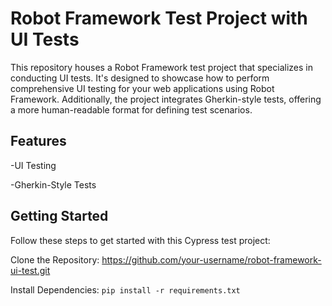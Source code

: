 # Robot Framework Test Project with UI Tests
This repository houses a Robot Framework test project that specializes in conducting UI tests. It's designed to showcase how to perform comprehensive UI testing for your web applications using Robot Framework. Additionally, the project integrates Gherkin-style tests, offering a more human-readable format for defining test scenarios.

## Features
-UI Testing

-Gherkin-Style Tests

## Getting Started
Follow these steps to get started with this Cypress test project:

Clone the Repository: https://github.com/your-username/robot-framework-ui-test.git

Install Dependencies: `pip install -r requirements.txt`
